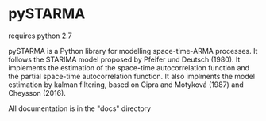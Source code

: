 # pySTARMA

requires python 2.7

pySTARMA is a Python library for modelling space-time-ARMA processes. 
It follows the STARIMA model proposed by Pfeifer und Deutsch (1980).
It implements the estimation of the space-time autocorrelation function and the partial space-time autocorrelation function. It also implments the model estimation by kalman filtering, based on Cipra and Motyková (1987) and Cheysson (2016).


All documentation is in the "docs" directory

